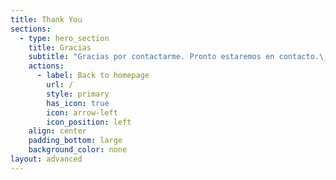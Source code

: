 ```yaml
---
title: Thank You
sections:
  - type: hero_section
    title: Gracias
    subtitle: "Gracias por contactarme. Pronto estaremos en contacto.\_ \_ \_ \_ \_ \_ Que tengas un increíble día!"
    actions:
      - label: Back to homepage
        url: /
        style: primary
        has_icon: true
        icon: arrow-left
        icon_position: left
    align: center
    padding_bottom: large
    background_color: none
layout: advanced
---
```

